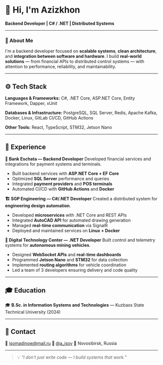 # 👋 Hi, I'm Azizkhon

**Backend Developer | C# / .NET | Distributed Systems**

---

### 🚀 About Me

I'm a backend developer focused on **scalable systems**, **clean architecture**, and **integration between software and hardware**. I build **real-world solutions** — from financial APIs to distributed control systems — with attention to performance, reliability, and maintainability.

---

## ⚙️ Tech Stack

**Languages & Frameworks:**
C#, .NET Core, ASP.NET Core, Entity Framework, Dapper, xUnit

**Databases & Infrastructure:**
PostgreSQL, SQL Server, Redis, Apache Kafka, Docker, Linux, GitLab CI/CD, GitHub Actions

**Other Tools:**
React, TypeScript, STM32, Jetson Nano

---

## 💼 Experience

**🏦 Bank Eschata — Backend Developer**
Developed financial services and integrations for payment systems and terminals.

* Built backend services with **ASP.NET Core + EF Core**
* Optimized **SQL Server** performance and queries
* Integrated **payment providers** and **POS terminals**
* Automated CI/CD with **GitHub Actions** and **Docker**

**🏗 SGP Engineering — C#/.NET Developer**
Created a distributed system for **engineering design automation**.

* Developed **microservices** with .NET Core and REST APIs
* Integrated **AutoCAD API** for automated drawing generation
* Managed **real-time communication** via SignalR
* Deployed and maintained services on **Linux + Docker**

**🚜 Digital Technology Center — .NET Developer**
Built control and telemetry systems for **autonomous mining vehicles**.

* Designed **WebSocket APIs** and **real-time dashboards**
* Programmed **Jetson Nano** and **STM32** for data collection
* Implemented **routing algorithms** for vehicle coordination
* Led a team of 3 developers ensuring delivery and code quality

---

## 🎓 Education

🎓 **B.Sc. in Information Systems and Technologies** — Kuzbass State Technical University (2024)

---

## 📨 Contact

📧 [isomadinow@mail.ru](mailto:isomadinow@mail.ru)
💬 [@a_isov](https://t.me/a_isov)
📍 Novosibirsk, Russia

---

> 💡 *“I don’t just write code — I build systems that work.”*
